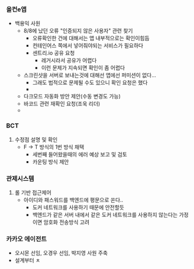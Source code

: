 ### 올컨e앱
- 백용익 사원
	- 8/8에 났던 오류 "인증되지 않은 사용자" 관련 찾기
		- 오류확인한 건에 대해서는 앱 내부적으로는 확인이힘듬
		- 컨테인어스 쪽에서 넣어줘야되는 서비스가 필요하다
		- 센트리.io 공유 요청
			- 레거시라서 공유가 어렵다
			- 이런 문제가 지속되면 확인이 좀 어렵다
	- 스크린샷을 서버로 보내는것에 대해선 앱에선 퍼미션이 없다...
		- 그래도 법적으로 문제될 수도 있으니 확인 요청은 했다
		- 
	- 다크모드 자동화 방안 제안(수동 변경도 가능)
	- 바코드 관련 재확인 요청(조욱 리더)
	- 

### BCT
1. 수정점 설명 및 확인
	- F -> T 방식의 1번 방식 채택
		- 세번째 들어왔을때의 에러 예상 보고 및 검토
		- 카운팅 방식 제안

### 관제시스템 
1. 롤 기반 접근제어
	- 아이디와 패스워드를 백엔드에 평문으로 쏜다..
		- 도커 네트워크를 사용하기 때문에 안전할듯
		- 백엔드가 같은 서버 내에서 같은 도커 네트워크를 사용하지 않는다는 가정이면 암호화 전송방식 고려


### 카카오 에이전트
- 오시몬 선임, 오경우 선임, 박지영 사원 주축
- 설계부터 ㅊ